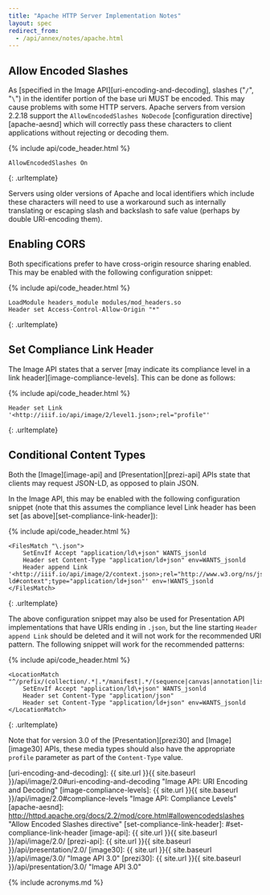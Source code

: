 ```yaml
---
title: "Apache HTTP Server Implementation Notes"
layout: spec
redirect_from:
  - /api/annex/notes/apache.html
---
```


## Allow Encoded Slashes

As [specified in the Image API][uri-encoding-and-decoding], slashes ("`/`", "`\`") in the identifer portion of the base uri MUST be encoded. This may cause problems with some HTTP servers. Apache servers from version 2.2.18 support the `AllowEncodedSlashes NoDecode` [configuration directive][apache-aesnd] which will correctly pass these characters to client applications without rejecting or decoding them.

{% include api/code_header.html %}
``` apacheconf
AllowEncodedSlashes On
```
{: .urltemplate}

Servers using older versions of Apache and local identifiers which include these characters will need to use a workaround such as internally translating or escaping slash and backslash to safe value (perhaps by double URI-encoding them).

## Enabling CORS

Both specifications prefer to have cross-origin resource sharing enabled. This may be enabled with the following configuration snippet:

{% include api/code_header.html %}
``` apacheconf
LoadModule headers_module modules/mod_headers.so
Header set Access-Control-Allow-Origin "*"
```
{: .urltemplate}

## Set Compliance Link Header

The Image API states that a server [may indicate its compliance level in a link header][image-compliance-levels]. This can be done as follows:

{% include api/code_header.html %}
``` apacheconf
Header set Link '<http://iiif.io/api/image/2/level1.json>;rel="profile"'
```
{: .urltemplate}

## Conditional Content Types

Both the [Image][image-api] and [Presentation][prezi-api] APIs state that clients may request JSON-LD, as opposed to plain JSON.

In the Image API, this may be enabled with the following configuration snippet (note that this assumes the compliance level Link header has been set [as above][set-compliance-link-header]):

{% include api/code_header.html %}
``` apacheconf
<FilesMatch "\.json">
    SetEnvIf Accept "application/ld\+json" WANTS_jsonld
    Header set Content-Type "application/ld+json" env=WANTS_jsonld
    Header append Link '<http://iiif.io/api/image/2/context.json>;rel="http://www.w3.org/ns/json-ld#context";type="application/ld+json"' env=!WANTS_jsonld
</FilesMatch>
```
{: .urltemplate}

The above configuration snippet may also be used for Presentation API implementations that have URIs ending in `.json`, but the line starting `Header append Link` should be deleted and it will not work for the recommended URI pattern. The following snippet will work for the recommended patterns:

{% include api/code_header.html %}
``` apacheconf
<LocationMatch "^/prefix/(collection/.*|.*/manifest|.*/(sequence|canvas|annotation|list|range|layer)/.*)$">
    SetEnvIf Accept "application/ld\+json" WANTS_jsonld
    Header set Content-Type "application/json"
    Header set Content-Type "application/ld+json" env=WANTS_jsonld
</LocationMatch>
```
{: .urltemplate}

Note that for version 3.0 of the [Presentation][prezi30] and [Image][image30] APIs, these media types should also have the appropriate `profile` parameter as part of the `Content-Type` value.

[uri-encoding-and-decoding]: {{ site.url }}{{ site.baseurl }}/api/image/2.0#uri-encoding-and-decoding "Image API: URI Encoding and Decoding"
[image-compliance-levels]: {{ site.url }}{{ site.baseurl }}/api/image/2.0#compliance-levels "Image API: Compliance Levels"
[apache-aesnd]: http://httpd.apache.org/docs/2.2/mod/core.html#allowencodedslashes "Allow Encoded Slashes directive"
[set-compliance-link-header]: #set-compliance-link-header
[image-api]: {{ site.url }}{{ site.baseurl }}/api/image/2.0/
[prezi-api]: {{ site.url }}{{ site.baseurl }}/api/presentation/2.0/
[image30]: {{ site.url }}{{ site.baseurl }}/api/image/3.0/ "Image API 3.0"
[prezi30]: {{ site.url }}{{ site.baseurl }}/api/presentation/3.0/ "Image API 3.0"

{% include acronyms.md %}
